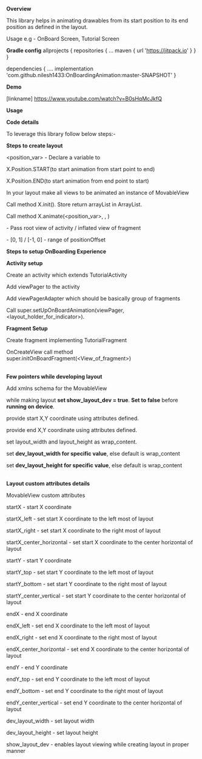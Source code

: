 <b>Overview</b>

This library helps in animating drawables from its start position to its end position as defined in the layout.

Usage e.g - OnBoard Screen, Tutorial Screen

<b>Gradle config</b>
allprojects {
		repositories {
			...
			maven { url 'https://jitpack.io' }
		}
	}
  
dependencies {
          ....
	        implementation 'com.github.nilesh1433:OnBoardingAnimation:master-SNAPSHOT'
	}


<b>Demo</b>

[linkname] https://www.youtube.com/watch?v=B0sHqMcJkfQ


<b>Usage</b>


<b>Code details</b>

To leverage this library follow below steps:-

<b>Steps to create layout</b>

<position_var> - Declare a variable to 

X.Position.START(to start animation from start point to end)

X.Position.END(to start animation from end point to start)

In your layout make all views to be animated an instance of MovableView

Call method X.init(<view of fragment or activity>). Store return arrayList in ArrayList<View>. 

Call method X.animate(<position_var>, <movable>, <positionOffset>)



<View of fragment or activity> - Pass root view of activity / inflated view of fragment

<positionOffset> - [0, 1] / [-1, 0] - range of positionOffset











<b>Steps to setup OnBoarding Experience</b>

<b>Activity setup</b>

Create an activity which extends TutorialActivity

Add viewPager to the activity

Add viewPagerAdapter which should be basically group of fragments

Call super.setUpOnBoardAnimation(viewPager, <layout_holder_for_indicator>).

<b>Fragment Setup</b>

Create fragment implementing TutorialFragment

OnCreateView call method super.initOnBoardFragment(<View_of_fragment>)
<br/><br/>

<b>Few pointers while developing layout</b>

Add xmlns schema for the MovableView

while making layout <b>set show_layout_dev = true</b>. <b>Set to false</b> before <b>running on device</b>.

provide start X,Y coordinate using attributes defined.

provide end X,Y coordinate using attributes defined.

set layout_width and layout_height as wrap_content.

set <b>dev_layout_width for specific value</b>, else default is wrap_content

set <b>dev_layout_height for specific value</b>, else default is wrap_content
<br/><br/>


<b>Layout custom attributes details</b>

MovableView custom attributes

startX - start X coordinate

startX_left - set start X coordinate to the left most of layout

startX_right - set start X coordinate to the right most of layout

startX_center_horizontal - set start X coordinate to the center horizontal of layout

startY - start Y coordinate

startY_top - set start Y coordinate to the left most of layout

startY_bottom - set start Y coordinate to the right most of layout

startY_center_vertical - set start Y coordinate to the center horizontal of layout

endX - end X coordinate

endX_left - set end X coordinate to the left most of layout

endX_right - set end X coordinate to the right most of layout

endX_center_horizontal - set end X coordinate to the center horizontal of layout

endY - end Y coordinate

endY_top - set end Y coordinate to the left most of layout

endY_bottom - set end Y coordinate to the right most of layout

endY_center_vertical - set end Y coordinate to the center horizontal of layout

dev_layout_width - set layout width

dev_layout_height - set layout height

show_layout_dev - enables layout viewing while creating layout in proper manner

